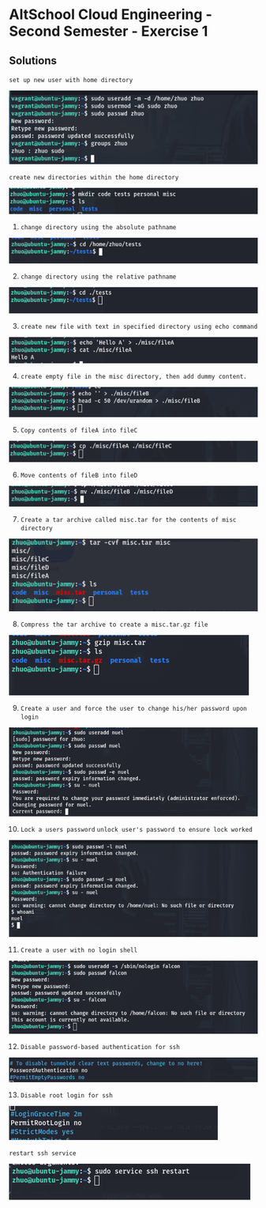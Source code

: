 # AltSchool Cloud Engineering - Second Semester - Exercise 1

## Solutions

`set up new user with home directory`

![useradd](./img-screenshots/1-new-user-zhuo-setup.png)


`create new directories within the home directory`

![mkdir](./img-screenshots/2-create-new-directories.png)


1. `change directory using the absolute pathname`

![absolute path name](./img-screenshots/a.cd-into-tests-absolute.png)


2. `change directory using the relative pathname`

![relative pathname](./img-screenshots/b.cd-into-tests-relative.png)


3. `create new file with text in specified directory using echo command`

![echo command](./img-screenshots/c.echo-hello-a-misc-fileA.png)


4. `create empty file in the misc directory, then add dummy content.`

![echo command](./img-screenshots/d.dummy-content--empty-fileB.png)


5. `Copy contents of fileA into fileC`

![cp](./img-screenshots/e.copy-fileA--fileC.png)


6. `Move contents of fileB into fileD`

![mv](./img-screenshots/f.move-fileB--fileD.png)


7. `Create a tar archive called misc.tar for the contents of misc directory`

![tar -cvf command](./img-screenshots/g.archive-misc--tar.png)


8. `Compress the tar archive to create a misc.tar.gz file`

![gzip command](./img-screenshots/h.compress-misc.tar--misc.tar.gz.png)


9. `Create a user and force the user to change his/her password upon login`

![passwd -e command](./img-screenshots/i.new-user--nuel--ch-password-immediately.png)


10. `Lock a users password` `unlock user's password to ensure lock worked`

![passwd -l command](./img-screenshots/j.lock-unlock-nuel-password.png)


11. `Create a user with no login shell`

![no login shell](./img-screenshots/k.user-no-login-shell.png)


12. `Disable password-based authentication for ssh`

![edit sshd_config file](./img-screenshots/l.disable-passwd-auth.png)    


13. `Disable root login for ssh`

![edit sshd_config file](./img-screenshots/m.disable-root-login.png)

`restart ssh service`

![service command](./img-screenshots/m(1).restart-ssh-service.png)

